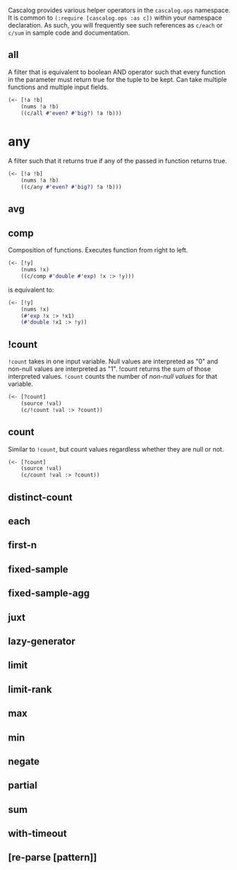 Cascalog provides various helper operators in the `cascalog.ops` namespace. It is common to `(:require [cascalog.ops :as c])` within your namespace declaration. As such, you will frequently see such references as `c/each` or `c/sum` in sample code and documentation.

## all
A filter that is equivalent to boolean AND operator such that every function in the parameter must return true for the tuple to be kept. Can take multiple functions and multiple input fields. 

```clojure
(<- [!a !b]
    (nums !a !b)
    ((c/all #'even? #'big?) !a !b)))
```

# any
A filter such that it returns true if any of the passed in function returns true.

```clojure
(<- [!a !b]
    (nums !a !b)
    ((c/any #'even? #'big?) !a !b)))
```

## avg

## comp
Composition of functions. Executes function from right to left.

```clojure
(<- [!y]
    (nums !x)
    ((c/comp #'double #'exp) !x :> !y)))
```
is equivalent to:

```clojure
(<- [!y]
    (nums !x)
    (#'exp !x :> !x1)
    (#'double !x1 :> !y))
```

## !count
`!count` takes in one input variable. Null values are interpreted as "0" and non-null values are interpreted as "1". !count returns the sum of those interpreted values. `!count` counts the number of _non-null values_ for that variable.

```clojure
(<- [?count] 
    (source !val) 
    (c/!count !val :> ?count))
```

## count

Similar to `!count`, but count values regardless whether they are null or not.

```clojure
(<- [?count] 
    (source !val) 
    (c/count !val :> ?count))
```

## distinct-count

## each

## first-n

## fixed-sample

## fixed-sample-agg

## juxt

## lazy-generator

## limit

## limit-rank

## max

## min

## negate

## partial

## sum

## with-timeout

## [re-parse [pattern]]